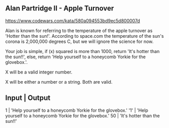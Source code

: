 ## Alan Partridge II - Apple Turnover

https://www.codewars.com/kata/580a094553bd9ec5d800007d


Alan is known for referring to the temperature of the apple turnover as 'Hotter than the sun!'. According to space.com the temperature of the sun's corona is 2,000,000 degrees C, but we will ignore the science for now.

Your job is simple, if (x) squared is more than 1000, return 'It's hotter than the sun!!', else, return 'Help yourself to a honeycomb Yorkie for the glovebox.'.

X will be a valid integer number.

X will be either a number or a string. Both are valid. 



Input | Output
-----
1 | 'Help yourself to a honeycomb Yorkie for the glovebox.'
'1' | 'Help yourself to a honeycomb Yorkie for the glovebox.'
50 | 'It's hotter than the sun!!'

